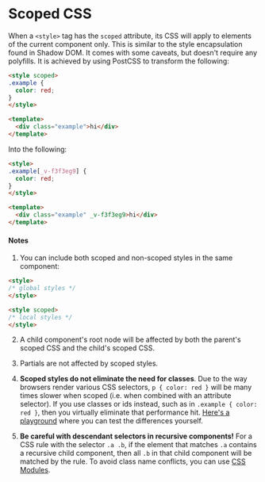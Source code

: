 # Scoped CSS

When a `<style>` tag has the `scoped` attribute, its CSS will apply to elements of the current component only. This is similar to the style encapsulation found in Shadow DOM. It comes with some caveats, but doesn't require any polyfills. It is achieved by using PostCSS to transform the following:

``` html
<style scoped>
.example {
  color: red;
}
</style>

<template>
  <div class="example">hi</div>
</template>
```

Into the following:

``` html
<style>
.example[_v-f3f3eg9] {
  color: red;
}
</style>

<template>
  <div class="example" _v-f3f3eg9>hi</div>
</template>
```

#### Notes

1. You can include both scoped and non-scoped styles in the same component:

  ``` html
  <style>
  /* global styles */
  </style>

  <style scoped>
  /* local styles */
  </style>
  ```

2. A child component's root node will be affected by both the parent's scoped CSS and the child's scoped CSS.

3. Partials are not affected by scoped styles.

4. **Scoped styles do not eliminate the need for classes**. Due to the way browsers render various CSS selectors, `p { color: red }` will be many times slower when scoped (i.e. when combined with an attribute selector). If you use classes or ids instead, such as in `.example { color: red }`, then you virtually eliminate that performance hit. [Here's a playground](http://stevesouders.com/efws/css-selectors/csscreate.php) where you can test the differences yourself.

5. **Be careful with descendant selectors in recursive components!** For a CSS rule with the selector `.a .b`, if the element that matches `.a` contains a recursive child component, then all `.b` in that child component will be matched by the rule. To avoid class name conflicts, you can use [CSS Modules](features/css-modules.md).
